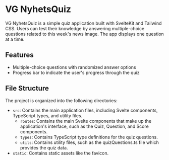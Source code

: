 # VG NyhetsQuiz

VG NyhetsQuiz is a simple quiz application built with SvelteKit and Tailwind CSS. Users can test their knowledge by answering multiple-choice questions related to this week's news image. The app displays one question at a time.

## Features

- Multiple-choice questions with randomized answer options
- Progress bar to indicate the user's progress through the quiz

## File Structure

The project is organized into the following directories:

- `src`: Contains the main application files, including Svelte components, TypeScript types, and utility files.
  - `routes`: Contains the main Svelte components that make up the application's interface, such as the Quiz, Question, and Score components.
  - `types`: Contains TypeScript type definitions for the quiz questions.
  - `utils`: Contains utility files, such as the quizQuestions.ts file which provides the quiz data.
- `static`: Contains static assets like the favicon.
